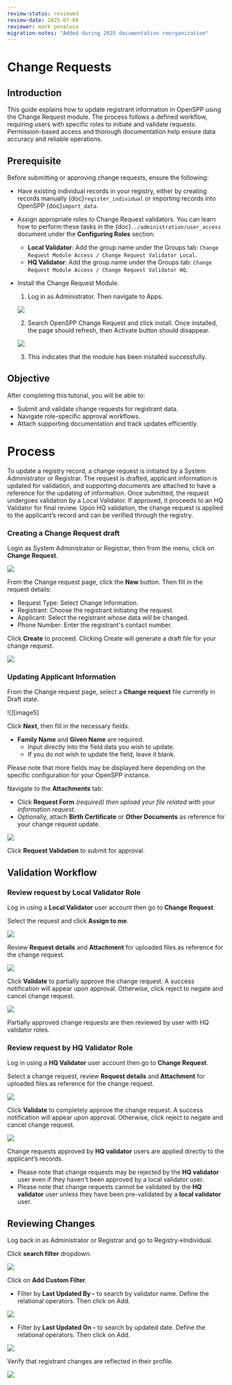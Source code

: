 ```yaml
---
review-status: reviewed
review-date: 2025-07-08
reviewer: mark penalosa
migration-notes: "Added during 2025 documentation reorganization"
---
```


# Change Requests

## Introduction

This guide explains how to update registrant information in OpenSPP using the Change Request module. The process follows a defined workflow, requiring users with specific roles to initiate and validate requests. Permission-based access and thorough documentation help ensure data accuracy and reliable operations.

## Prerequisite

Before submitting or approving change requests, ensure the following:
- Have existing individual records in your registry, either by creating records manually {doc}`register_individual` or importing records into OpenSPP {doc}`import_data`.
- Assign appropriate roles to Change Request validators. You can learn how to perform these tasks in the {doc}`../administration/user_access` document under the **Configuring Roles** section:
  - **Local Validator**: Add the group name under the Groups tab: `Change Request Module Access / Change Request Validator Local`.
  - **HQ Validator**: Add the group name under the Groups tab: `Change Request Module Access / Change Request Validator HQ`.
- Install the Change Request Module.
  1. Log in as Administrator. Then navigate to Apps.

    ![](using_change_request/change_request_app_menu.png)

  2. Search OpenSPP Change Request and click install. Once installed, the page should refresh, then Activate button should disappear.

    ![](using_change_request/chnage_request_install_module.png)

  3. This indicates that the module has been installed successfully.

## Objective

After completing this tutorial, you will be able to:
- Submit and validate change requests for registrant data.
- Navigate role-specific approval workflows.
- Attach supporting documentation and track updates efficiently.

# Process

To update a registry record, a change request is initiated by a System Administrator or Registrar. The request is drafted, applicant information is updated for validation, and supporting documents are attached to have a reference for the updating of information. Once submitted, the request undergoes validation by a Local Validator. If approved, it proceeds to an HQ Validator for final review. Upon HQ validation, the change request is applied to the applicant’s record and can be verified through the registry.

### Creating a Change Request draft

Login as System Administrator or Registrar, then from the menu, click on **Change Request**.

   ![](using_change_request/change_request_change_request_page.png)

From the Change request page, click the **New** button. Then fill in the request details:
- Request Type: Select Change Information.
- Registrant: Choose the registrant initiating the request.
- Applicant: Select the registrant whose data will be changed.
- Phone Number: Enter the registrant's contact number.

Click **Create** to proceed. Clicking Create will generate a draft file for your change request.

 ![](using_change_request/change_request_create_button.png)

### **Updating Applicant Information**

From the Change request page, select a **Change request** file currently in Draft state.

![][image5]

Click **Next**, then fill in the necessary fields.

* **Family Name** and **Given Name** are required.  
  * Input directly into the field data you wish to update.  
  * If you do not wish to update the field, leave it blank.

Please note that more fields may be displayed here depending on the specific configuration for your OpenSPP instance.

Navigate to the **Attachments** tab:

* Click **Request Form** *(required) then upload your file related with your information request.*  
* Optionally, attach **Birth Certificate** or **Other Documents** as reference for your change request update.

 ![](using_change_request/change_request_attachment_tabs.png)

Click **Request Validation** to submit for approval.

## **Validation Workflow**

### Review request by Local Validator Role

Log in using a **Local Validator** user account then go to **Change Request**.

Select the request and click **Assign to me**.

![](using_change_request/change_request_assign_to_local_validator.png)

Review **Request details** and **Attachment** for uploaded files as reference for the change request.

![](using_change_request/change_request_review_change_information.png)

Click **Validate** to partially approve the change request. A success notification will appear upon approval. Otherwise, click reject to negate and cancel change request.

![](using_change_request/change_request_success_partial.png)

Partially approved change requests are then reviewed by user with HQ validator roles.

### Review request by HQ Validator Role

Log in using a **HQ Validator** user account then go to **Change Request**.

Select a change request, review **Request details** and **Attachment** for uploaded files as reference for the change request.

![](using_change_request/change_request_review_change_information_as_hq.png)

Click **Validate** to completely approve the change request. A success notification will appear upon approval. Otherwise, click reject to negate and cancel change request.

![](using_change_request/change_request_success_complete.png)

Change requests approved by **HQ validator** users are applied directly to the applicant’s records.

- Please note that change requests may be rejected by the **HQ validator** user even if they haven't been approved by a local validator user.  
- Please note that change requests cannot be validated by the **HQ validator** user unless they have been pre-validated by a **local validator** user.

##  **Reviewing Changes**

Log back in as Administrator or Registrar and go to Registry→Individual.

Click **search filter** dropdown.

![](using_change_request/change_request_search_filter.png)

Click on **Add Custom Filter**.

- Filter by **Last Updated By \-**  to search by validator name. Define the relational operators. Then click on Add.  
 
 ![](using_change_request/change_request_last_updated_by.png)

- Filter by **Last Updated On \-**  to search by updated date. Define the relational operators. Then click on Add.  

![](using_change_request/change_request_last_updated_on.png)

Verify that registrant changes are reflected in their profile.

![](using_change_request/change_request_review_updated_information.png)